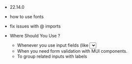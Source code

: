 - 22.14.0
- how to use fonts
- fix issues with @ imports

- Where Should You Use <FormControl>?
  - Whenever you use input fields (like <Select>, <TextField>, <Checkbox>, etc.).
  - When you need form validation with MUI components.
  - To group related inputs with labels